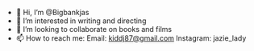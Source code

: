 - 👋 Hi, I’m @Bigbankjas
- 👀 I’m interested in writing and directing 
- 💞️ I’m looking to collaborate on books and films 
- 📫 How to reach me: Email: kiddj87@gmail.com Instagram: jazie_lady 

<!---
Bigbankjas/Bigbankjas is a ✨ special ✨ repository because its `README.md` (this file) appears on your GitHub profile.
You can click the Preview link to take a look at your changes.
--->
